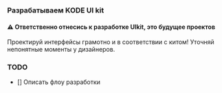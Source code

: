 ### Разрабатываем KODE UI kit 

#### ⚠️ Ответственно отнесись к разработке UIkit, это будущее проектов

Проектируй интерфейсы грамотно и в соответствии с китом! Уточняй непонятные моменты у дизайнеров.

### TODO

- [] Описать флоу разработки